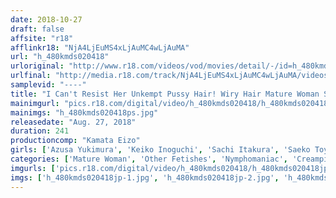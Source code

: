 ```yaml
---
date: 2018-10-27
draft: false
affsite: "r18"
afflinkr18: "NjA4LjEuMS4xLjAuMC4wLjAuMA"
url: "h_480kmds020418"
urloriginal: "http://www.r18.com/videos/vod/movies/detail/-/id=h_480kmds020418"
urlfinal: "http://media.r18.com/track/NjA4LjEuMS4xLjAuMC4wLjAuMA/videos/vod/movies/detail/-/id=h_480kmds020418"
samplevid: "----"
title: "I Can't Resist Her Unkempt Pussy Hair! Wiry Hair Mature Woman Selection 20 Women!"
mainimgurl: "pics.r18.com/digital/video/h_480kmds020418/h_480kmds020418ps.jpg"
mainimgs: "h_480kmds020418ps.jpg"
releasedate: "Aug. 27, 2018"
duration: 241
productioncomp: "Kamata Eizo"
girls: ['Azusa Yukimura', 'Keiko Inoguchi', 'Sachi Itakura', 'Saeko Toyama', 'Asumi Tomioka', 'Ryoko Katagiri', 'Sayo Akagi', 'Misako Hatanaka', 'Yukako Kaga', 'Yui Kitamura']
categories: ['Mature Woman', 'Other Fetishes', 'Nymphomaniac', 'Creampie', 'Over 4 Hours']
imgurls: ['pics.r18.com/digital/video/h_480kmds020418/h_480kmds020418jp-1.jpg', 'pics.r18.com/digital/video/h_480kmds020418/h_480kmds020418jp-2.jpg', 'pics.r18.com/digital/video/h_480kmds020418/h_480kmds020418jp-3.jpg', 'pics.r18.com/digital/video/h_480kmds020418/h_480kmds020418jp-4.jpg', 'pics.r18.com/digital/video/h_480kmds020418/h_480kmds020418jp-5.jpg', 'pics.r18.com/digital/video/h_480kmds020418/h_480kmds020418jp-6.jpg', 'pics.r18.com/digital/video/h_480kmds020418/h_480kmds020418jp-7.jpg', 'pics.r18.com/digital/video/h_480kmds020418/h_480kmds020418jp-8.jpg', 'pics.r18.com/digital/video/h_480kmds020418/h_480kmds020418jp-9.jpg', 'pics.r18.com/digital/video/h_480kmds020418/h_480kmds020418jp-10.jpg', 'pics.r18.com/digital/video/h_480kmds020418/h_480kmds020418jp-11.jpg', 'pics.r18.com/digital/video/h_480kmds020418/h_480kmds020418jp-12.jpg', 'pics.r18.com/digital/video/h_480kmds020418/h_480kmds020418jp-13.jpg', 'pics.r18.com/digital/video/h_480kmds020418/h_480kmds020418jp-14.jpg', 'pics.r18.com/digital/video/h_480kmds020418/h_480kmds020418jp-15.jpg', 'pics.r18.com/digital/video/h_480kmds020418/h_480kmds020418jp-16.jpg', 'pics.r18.com/digital/video/h_480kmds020418/h_480kmds020418jp-17.jpg', 'pics.r18.com/digital/video/h_480kmds020418/h_480kmds020418jp-18.jpg', 'pics.r18.com/digital/video/h_480kmds020418/h_480kmds020418jp-19.jpg', 'pics.r18.com/digital/video/h_480kmds020418/h_480kmds020418jp-20.jpg']
imgs: ['h_480kmds020418jp-1.jpg', 'h_480kmds020418jp-2.jpg', 'h_480kmds020418jp-3.jpg', 'h_480kmds020418jp-4.jpg', 'h_480kmds020418jp-5.jpg', 'h_480kmds020418jp-6.jpg', 'h_480kmds020418jp-7.jpg', 'h_480kmds020418jp-8.jpg', 'h_480kmds020418jp-9.jpg', 'h_480kmds020418jp-10.jpg', 'h_480kmds020418jp-11.jpg', 'h_480kmds020418jp-12.jpg', 'h_480kmds020418jp-13.jpg', 'h_480kmds020418jp-14.jpg', 'h_480kmds020418jp-15.jpg', 'h_480kmds020418jp-16.jpg', 'h_480kmds020418jp-17.jpg', 'h_480kmds020418jp-18.jpg', 'h_480kmds020418jp-19.jpg', 'h_480kmds020418jp-20.jpg']
---
```

